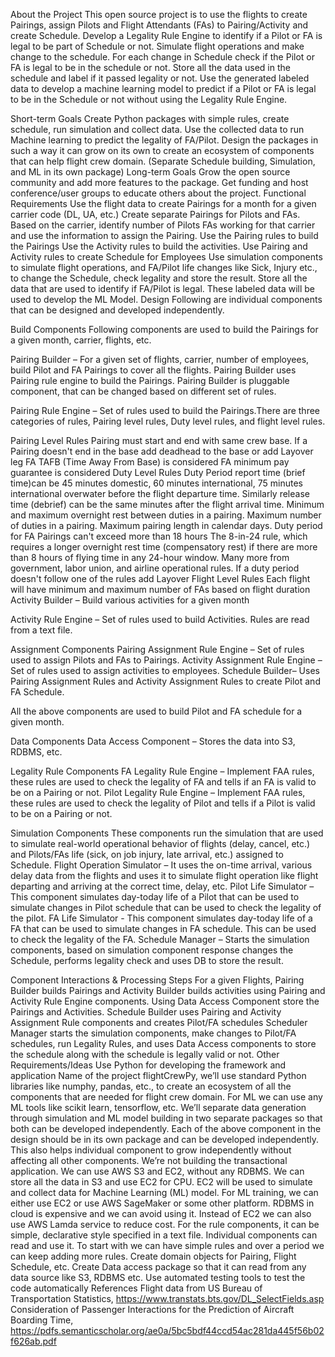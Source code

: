 About the Project
This open source project is to use the flights to create Pairings, assign Pilots and Flight Attendants (FAs) to Pairing/Activity and create Schedule. Develop a Legality Rule Engine to identify if a Pilot or FA is legal to be part of Schedule or not. Simulate flight operations and make change to the schedule. For each change in Schedule check if the Pilot or FA is legal to be in the schedule or not. Store all the data used in the schedule and label if it passed legality or not. Use the generated labeled data to develop a machine learning model to predict if a Pilot or FA is legal to be in the Schedule or not without using the Legality Rule Engine.

Short-term Goals
Create Python packages with simple rules, create schedule, run simulation and collect data. Use the collected data to run Machine learning to predict the legality of FA/Pilot.
Design the packages in such a way it can grow on its own to create an ecosystem of components that can help flight crew domain. (Separate Schedule building, Simulation, and ML in its own package)
Long-term Goals
Grow the open source community and add more features to the package.
Get funding and host conference/user groups to educate others about the project.
Functional Requirements
Use the flight data to create Pairings for a month for a given carrier code (DL, UA, etc.)
Create separate Pairings for Pilots and FAs.
Based on the carrier, identify number of Pilots FAs working for that carrier and use the information to assign the Pairing.
Use the Pairing rules to build the Pairings
Use the Activity rules to build the activities.
Use Pairing and Activity rules to create Schedule for Employees
Use simulation components to simulate flight operations, and FA/Pilot life changes like Sick, Injury etc., to change the Schedule, check legality and store the result. Store all the data that are used to identify if FA/Pilot is legal. These labeled data will be used to develop the ML Model.
Design
Following are individual components that can be designed and developed independently.

Build Components
Following components are used to build the Pairings for a given month, carrier, flights, etc.

Pairing Builder – For a given set of flights, carrier, number of employees, build Pilot and FA Pairings to cover all the flights. Pairing Builder uses Pairing rule engine to build the Pairings. Pairing Builder is pluggable component, that can be changed based on different set of rules.

Pairing Rule Engine – Set of rules used to build the Pairings.There are three categories of rules, Pairing level rules, Duty level rules, and flight level rules.

Pairing Level Rules
Pairing must start and end with same crew base.
If a Pairing doesn't end in the base add deadhead to the base or add Layover leg
FA TAFB (Time Away From Base) is considered
FA minimum pay guarantee is considered
Duty Level Rules
Duty Period report time (brief time)can be 45 minutes domestic, 60 minutes international, 75 minutes international overwater before the flight departure time. Similarly release time (debrief) can be the same minutes after the flight arrival time.
Minimum and maximum overnight rest between duties in a pairing.
Maximum number of duties in a pairing.
Maximum pairing length in calendar days.
Duty period for FA Pairings can't exceed more than 18 hours
The 8-in-24 rule, which requires a longer overnight rest time (compensatory rest) if there are more than 8 hours of flying time in any 24-hour window.
Many more from government, labor union, and airline operational rules.
If a duty period doesn't follow one of the rules add Layover
Flight Level Rules
Each flight will have minimum and maximum number of FAs based on flight duration
Activity Builder – Build various activities for a given month

Activity Rule Engine – Set of rules used to build Activities. Rules are read from a text file.

Assignment Components
Pairing Assignment Rule Engine – Set of rules used to assign Pilots and FAs to Pairings. Activity Assignment Rule Engine – Set of rules used to assign activities to employees. Schedule Builder– Uses Pairing Assignment Rules and Activity Assignment Rules to create Pilot and FA Schedule.

All the above components are used to build Pilot and FA schedule for a given month.

Data Components
Data Access Component – Stores the data into S3, RDBMS, etc.

Legality Rule Components
FA Legality Rule Engine – Implement FAA rules, these rules are used to check the legality of FA and tells if an FA is valid to be on a Pairing or not. Pilot Legality Rule Engine – Implement FAA rules, these rules are used to check the legality of Pilot and tells if a Pilot is valid to be on a Pairing or not.

Simulation Components
These components run the simulation that are used to simulate real-world operational behavior of flights (delay, cancel, etc.) and Pilots/FAs life (sick, on job injury, late arrival, etc.) assigned to Schedule. Flight Operation Simulator – It uses the on-time arrival, various delay data from the flights and uses it to simulate flight operation like flight departing and arriving at the correct time, delay, etc. Pilot Life Simulator – This component simulates day-today life of a Pilot that can be used to simulate changes in Pilot schedule that can be used to check the legality of the pilot. FA Life Simulator - This component simulates day-today life of a FA that can be used to simulate changes in FA schedule. This can be used to check the legality of the FA. Schedule Manager – Starts the simulation components, based on simulation component response changes the Schedule, performs legality check and uses DB to store the result.

Component Interactions & Processing Steps
For a given Flights, Pairing Builder builds Pairings and Activity Builder builds activities using Pairing and Activity Rule Engine components.
Using Data Access Component store the Pairings and Activities.
Schedule Builder uses Pairing and Activity Assignment Rule components and creates Pilot/FA schedules
 Scheduler Manager starts the simulation components, make changes to  Pilot/FA schedules, run Legality Rules, and uses Data Access components to store the schedule along with the schedule is legally valid or not.
Other Requirements/Ideas
Use Python for developing the framework and application
Name of the project flightCrewPy, we’ll use standard Python libraries like numphy, pandas, etc., to create an ecosystem of all the components that are needed for flight crew domain.
For ML we can use any ML tools like scikit learn, tensorflow, etc.
We’ll separate data generation through simulation and ML model building in two separate packages so that both can be developed independently.
Each of the above component in the design should be in its own package and can be developed independently. This also helps individual component to grow independently without affecting all other components.
We’re not building the transactional application. We can use AWS S3 and EC2, without any RDBMS. We can store all the data in S3 and use EC2 for CPU. EC2 will be used to simulate and collect data for Machine Learning (ML) model. For ML training, we can either use EC2 or use AWS SageMaker or some other platform. RDBMS in cloud is expensive and we can avoid using it. Instead of EC2 we can also use AWS Lamda service to reduce cost.
For the rule components, it can be simple, declarative style specified in a text file. Individual components can read and use it. To start with we can have simple rules and over a period we can keep adding more rules.
Create domain objects for Pairing, Flight Schedule, etc.
Create Data access package so that it can read from any data source like S3, RDBMS etc.
Use automated testing tools to test the code automatically
References
Flight data from US Bureau of Transportation Statistics, https://www.transtats.bts.gov/DL_SelectFields.asp
Consideration of Passenger Interactions for the Prediction of Aircraft Boarding Time, https://pdfs.semanticscholar.org/ae0a/5bc5bdf44ccd54ac281da445f56b02f626ab.pdf


